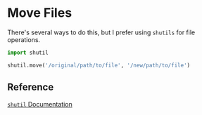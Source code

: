 # Move Files

There's several ways to do this, but I prefer using `shutils` for file
operations.

```python
import shutil

shutil.move('/original/path/to/file', '/new/path/to/file')
```

## Reference

[`shutil` Documentation](https://docs.python.org/3/library/shutil.html)